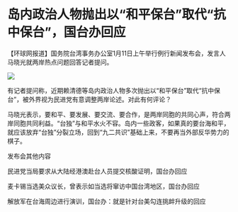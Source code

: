 # 岛内政治人物抛出以“和平保台”取代“抗中保台”，国台办回应

【环球网报道】国务院台湾事务办公室1月11日上午举行例行新闻发布会，发言人马晓光就两岸热点问题回答记者提问。

![](https://inews.gtimg.com/newsapp_bt/0/15605020293/1000)

有记者提问称，近期赖清德等岛内政治人物多次抛出以“和平保台”取代“抗中保台”，被外界视为民进党有意调整两岸论述。对此有何评论？

马晓光表示，要和平、要发展、要交流、要合作，是两岸同胞的共同心声，符合两岸同胞共同利益。“台独”与和平水火不容。岛内一些政客，如果真的要台海和平，就应该放弃“台独”分裂立场，回到“九二共识”基础上来，不要再当外部反华势力的棋子。

发布会其他内容

民进党当局要求从大陆经港澳赴台人员提交核酸证明，国台办回应

麦卡锡当选美众议长，曾表示如当选将窜访中国台湾地区，国台办回应

解放军在台海周边进行演训，国台办：就是针对台美勾连挑衅升级的回应

